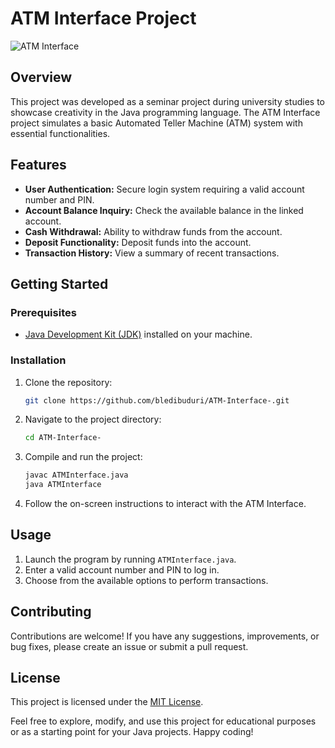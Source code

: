 # ATM Interface Project

![ATM Interface](https://github.com/bledibuduri/ATM-Interface-/blob/main/ATM%20Interface.png)

## Overview

This project was developed as a seminar project during university studies to showcase creativity in the Java programming language. The ATM Interface project simulates a basic Automated Teller Machine (ATM) system with essential functionalities.

## Features

- **User Authentication:** Secure login system requiring a valid account number and PIN.
- **Account Balance Inquiry:** Check the available balance in the linked account.
- **Cash Withdrawal:** Ability to withdraw funds from the account.
- **Deposit Functionality:** Deposit funds into the account.
- **Transaction History:** View a summary of recent transactions.

## Getting Started

### Prerequisites

- [Java Development Kit (JDK)](https://www.oracle.com/java/technologies/javase-downloads.html) installed on your machine.

### Installation

1. Clone the repository:

   ```bash
   git clone https://github.com/bledibuduri/ATM-Interface-.git
   ```

2. Navigate to the project directory:

   ```bash
   cd ATM-Interface-
   ```

3. Compile and run the project:

   ```bash
   javac ATMInterface.java
   java ATMInterface
   ```

4. Follow the on-screen instructions to interact with the ATM Interface.

## Usage

1. Launch the program by running `ATMInterface.java`.
2. Enter a valid account number and PIN to log in.
3. Choose from the available options to perform transactions.

## Contributing

Contributions are welcome! If you have any suggestions, improvements, or bug fixes, please create an issue or submit a pull request.

## License

This project is licensed under the [MIT License](LICENSE).

Feel free to explore, modify, and use this project for educational purposes or as a starting point for your Java projects. Happy coding!
